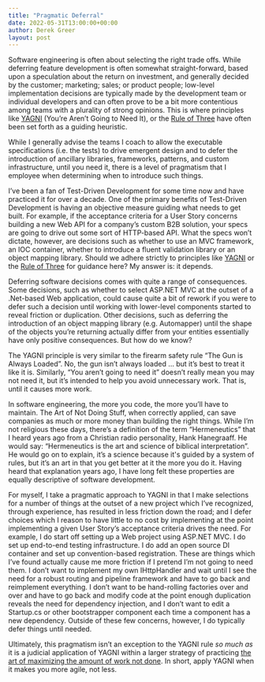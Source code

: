 ```yaml
---
title: "Pragmatic Deferral"
date: 2022-05-31T13:00:00+00:00
author: Derek Greer
layout: post
---
```


Software engineering is often about selecting the right trade offs. While deferring feature development is often somewhat straight-forward, based upon a speculation about the return on investment, and generally decided by the customer; marketing; sales; or product people; low-level implementation decisions are typically made by the development team or individual developers and can often prove to be a bit more contentious among teams with a plurality of strong opinions. This is where principles like [YAGNI](https://en.wikipedia.org/wiki/You_aren%27t_gonna_need_it) (You’re Aren’t Going to Need It), or the [Rule of Three](<https://en.wikipedia.org/wiki/Rule_of_three_(computer_programming)>) have often been set forth as a guiding heuristic.

While I generally advise the teams I coach to allow the executable specifications (i.e. the tests) to drive emergent design and to defer the introduction of ancillary libraries, frameworks, patterns, and custom infrastructure, until you need it, there is a level of pragmatism that I employee when determining when to introduce such things.

I’ve been a fan of Test-Driven Development for some time now and have practiced it for over a decade. One of the primary benefits of Test-Driven Development is having an objective measure guiding what needs to get built. For example, if the acceptance criteria for a User Story concerns building a new Web API for a company’s custom B2B solution, your specs are going to drive out some sort of HTTP-based API. What the specs won’t dictate, however, are decisions such as whether to use an MVC framework, an IOC container, whether to introduce a fluent validation library or an object mapping library. Should we adhere strictly to principles like [YAGNI](https://en.wikipedia.org/wiki/You_aren%27t_gonna_need_it) or the [Rule of Three](<https://en.wikipedia.org/wiki/Rule_of_three_(computer_programming)>) for guidance here? My answer is: it depends.

Deferring software decisions comes with quite a range of consequences. Some decisions, such as whether to select ASP.NET MVC at the outset of a .Net-based Web application, could cause quite a bit of rework if you were to defer such a decision until working with lower-level components started to reveal friction or duplication. Other decisions, such as deferring the introduction of an object mapping library (e.g. Automapper) until the shape of the objects you’re returning actually differ from your entities essentially have only positive consequences. But how do we know?

The YAGNI principle is very similar to the firearm safety rule “The Gun is Always Loaded”. No, the gun isn’t always loaded … but it’s best to treat it like it is. Similarly, “You aren’t going to need it” doesn’t really mean you may not need it, but it’s intended to help you avoid unnecessary work. That is, until it causes more work.

In software engineering, the more you code, the more you’ll have to maintain. The Art of Not Doing Stuff, when correctly applied, can save companies as much or more money than building the right things. While I’m not religious these days, there’s a definition of the term “Hermeneutics” that I heard years ago from a Christian radio personality, Hank Hanegraaff. He would say: “Hermeneutics is the art and science of biblical interpretation”. He would go on to explain, it’s a science because it's guided by a system of rules, but it’s an art in that you get better at it the more you do it. Having heard that explanation years ago, I have long felt these properties are equally descriptive of software development.

For myself, I take a pragmatic approach to YAGNI in that I make selections for a number of things at the outset of a new project which I’ve recognized, through experience, has resulted in less friction down the road; and I defer choices which I reason to have little to no cost by implementing at the point implementing a given User Story’s acceptance criteria drives the need. For example, I do start off setting up a Web project using ASP.NET MVC. I do set up end-to-end testing infrastructure. I do add an open source DI container and set up convention-based registration. These are things which I’ve found actually cause me more friction if I pretend I’m not going to need them. I don’t want to implement my own IHttpHandler and wait until I see the need for a robust routing and pipeline framework and have to go back and reimplement everything. I don’t want to be hand-rolling factories over and over and have to go back and modify code at the point enough duplication reveals the need for dependency injection, and I don’t want to edit a Startup.cs or other bootstrapper component each time a component has a new dependency. Outside of these few concerns, however, I do typically defer things until needed.

Ultimately, this pragmatism isn’t an exception to the YAGNI rule _so much as_ it is a judicial application of YAGNI within a larger strategy of practicing [the art of maximizing the amount of work not done](https://agilemanifesto.org/principles.html). In short, apply YAGNI when it makes you more agile, not less.
